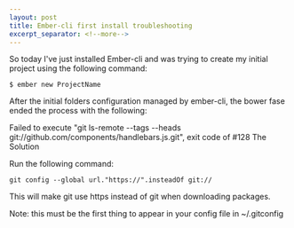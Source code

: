 ```yaml
---
layout: post
title: Ember-cli first install troubleshooting
excerpt_separator: <!--more-->
---
```


So today I've just installed Ember-cli and was trying to create my initial project using the following command:
<!--more-->

~~~
$ ember new ProjectName
~~~

After the initial folders configuration managed by ember-cli, the bower fase ended the process with the following:

Failed to execute "git ls-remote --tags --heads git://github.com/components/handlebars.js.git", exit code of #128
The Solution

Run the following command:

~~~
git config --global url."https://".insteadOf git://
~~~

This will make git use https instead of git when downloading packages.

Note: this must be the first thing to appear in your config file in ~/.gitconfig